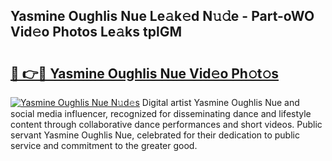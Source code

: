 ## Yasmine Oughlis Nue Le𝚊k𝚎d N𝚞𝚍e - Part-oWO Vid𝚎o Photos Le𝚊ks tplGM

# <h2><a href="http://fb5kqk.evod.top/?m=Yasmine+Oughlis+Nue">🔗 👉🔴 Yasmine Oughlis Nue Vid𝚎o Ph𝚘t𝚘s</a></h2>

[![Yasmine Oughlis Nue N𝚞d𝚎s](https://i.imgur.com/8V9OHl7.gif)](http://fb5kqk.evod.top/?m=Yasmine+Oughlis+Nue)
Digital artist Yasmine Oughlis Nue and social media influencer, recognized for disseminating dance and lifestyle content through collaborative dance performances and short videos. Public servant Yasmine Oughlis Nue, celebrated for their dedication to public service and commitment to the greater good. 
